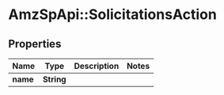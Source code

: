 # AmzSpApi::SolicitationsAction

## Properties
Name | Type | Description | Notes
------------ | ------------- | ------------- | -------------
**name** | **String** |  | 

